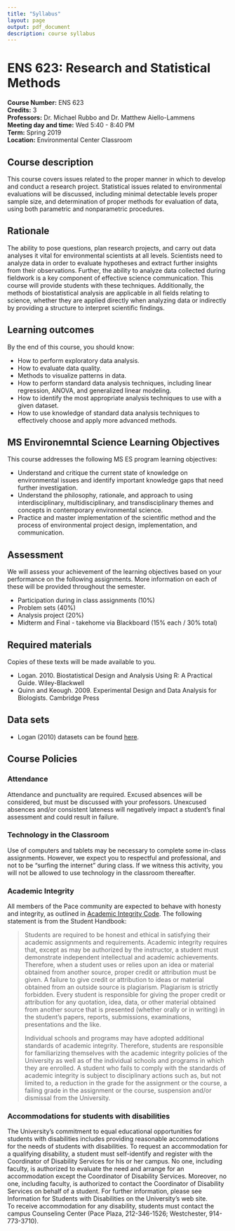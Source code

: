 ```yaml
---
title: "Syllabus"
layout: page
output: pdf_document
description: course syllabus
---
```


# ENS 623: Research and Statistical Methods

**Course Number:** ENS 623  
**Credits:** 3  
**Professors:** Dr. Michael Rubbo and Dr. Matthew Aiello-Lammens  
**Meeting day and time:** Wed 5:40 - 8:40 PM  
**Term:** Spring 2019  
**Location:** Environmental Center Classroom   

## Course description

This course covers issues related to the proper manner in which to develop and conduct a research project.
Statistical issues related to environmental evaluations will be discussed, including minimal detectable levels proper sample size, and determination of proper methods for evaluation of data, using both parametric and nonparametric procedures. 

## Rationale

The ability to pose questions, plan research projects, and carry out data analyses it vital for environmental scientists at all levels.
Scientists need to analyze data in order to evaluate hypotheses and extract further insights from their observations. 
Further, the ability to analyze data collected during fieldwork is a key component of effective science communication. 
This course will provide students with these techniques.
Additionally, the methods of biostatistical analysis are applicable in all fields relating to science, whether they are applied directly when analyzing data or indirectly by providing a structure to interpret scientific findings.


## Learning outcomes

By the end of this course, you should know:

* How to perform exploratory data analysis.
* How to evaluate data quality.
* Methods to visualize patterns in data.
* How to perform standard data analysis techniques, including linear regression, ANOVA, and generalized linear modeling.
* How to identify the most appropriate analysis techniques to use with a given dataset.
* How to use knowledge of standard data analysis techniques to effectively choose and apply more advanced methods.

## MS Environemntal Science Learning Objectives

This course addresses the following MS ES program learning objectives:

* Understand and critique the current state of knowledge on environmental issues and identify important knowledge gaps that need further investigation.
* Understand the philosophy, rationale, and approach to using interdisciplinary, multidisciplinary, and transdisciplinary themes and concepts in contemporary environmental science.
* Practice and master implementation of the scientific method and the process of environmental project design, implementation, and communication.


## Assessment

We will assess your achievement of the learning objectives based on your performance on the following assignments. 
More information on each of these will be provided throughout the semester.

* Participation during in class assignments (10%)
* Problem sets (40%)
* Analysis project (20%)
* Midterm and Final - takehome via Blackboard (15% each / 30% total)


## Required materials

Copies of these texts will be made available to you.

* Logan. 2010. Biostatistical Design and Analysis Using R: A Practical Guide. Wiley-Blackwell
* Quinn and Keough. 2009. Experimental Design and Data Analysis for Biologists. Cambridge Press


## Data sets

<!---
* M&M color counts from our bags during class 1: [class_mm_data.csv](http://mlammens.github.io/Biostats/data/class_mm_data.csv)
--->

* Logan (2010) datasets can be found [here](https://github.com/mlammens/ENS-623-Research-Stats/tree/gh-pages/data/Logan_Examples).

Course Policies
---------------

### Attendance

Attendance and punctuality are required. Excused absences will be
considered, but must be discussed with your professors. Unexcused
absences and/or consistent lateness will negatively impact a student’s
final assessment and could result in failure.

### Technology in the Classroom

Use of computers and tablets may be necessary to complete some in-class
assignments. However, we expect you to respectful and professional, and
not to be “surfing the internet” during class. If we witness this
activity, you will not be allowed to use technology in the classroom
thereafter.

### Academic Integrity

All members of the Pace community are expected to behave with honesty
and integrity, as outlined in [Academic Integrity Code](http://www.pace.edu/sites/default/files/files/student-handbook/pace-university-academic-integrity-code.pdf). The following
statement is from the Student Handbook:

> Students are required to be honest and ethical in satisfying their
> academic assignments and requirements. Academic integrity requires
> that, except as may be authorized by the instructor, a student must
> demonstrate independent intellectual and academic achievements.
> Therefore, when a student uses or relies upon an idea or material
> obtained from another source, proper credit or attribution must be
> given. A failure to give credit or attribution to ideas or material
> obtained from an outside source is plagiarism. Plagiarism is strictly
> forbidden. Every student is responsible for giving the proper credit
> or attribution for any quotation, idea, data, or other material
> obtained from another source that is presented (whether orally or in
> writing) in the student’s papers, reports, submissions, examinations,
> presentations and the like.
>
> Individual schools and programs may have adopted additional standards
> of academic integrity. Therefore, students are responsible for
> familiarizing themselves with the academic integrity policies of the
> University as well as of the individual schools and programs in which
> they are enrolled. A student who fails to comply with the standards of
> academic integrity is subject to disciplinary actions such as, but not
> limited to, a reduction in the grade for the assignment or the course,
> a failing grade in the assignment or the course, suspension and/or
> dismissal from the University.

### Accommodations for students with disabilities

The University’s commitment to equal educational opportunities for
students with disabilities includes providing reasonable accommodations
for the needs of students with disabilities. To request an accommodation
for a qualifying disability, a student must self-identify and register
with the Coordinator of Disability Services for his or her campus. No
one, including faculty, is authorized to evaluate the need and arrange
for an accommodation except the Coordinator of Disability Services.
Moreover, no one, including faculty, is authorized to contact the
Coordinator of Disability Services on behalf of a student. For further
information, please see Information for Students with Disabilities on
the University’s web site.\
To receive accommodation for any disability, students must contact the
campus Counseling Center (Pace Plaza, 212-346-1526; Westchester,
914-773-3710).

